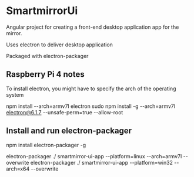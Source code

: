 # SmartmirrorUi
Angular project for creating a front-end desktop application app for the mirror.

Uses electron to deliver desktop application

Packaged with electron-packager

## Raspberry Pi 4 notes

To install electron, you might have to specify the arch of the operating system

npm install --arch=armv7l electron
sudo npm install -g --arch=armv7l electron@6.1.7 --unsafe-perm=true --allow-root

## Install and run electron-packager
npm install electron-packager -g

electron-packager ./ smartmirror-ui-app --platform=linux --arch=armv7l --overwrite
electron-packager ./ smartmirror-ui-app --platform=win32 --arch=x64 --overwrite


